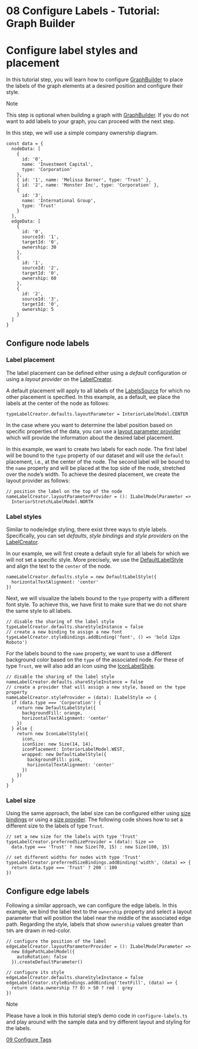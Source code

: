 <!--
 //////////////////////////////////////////////////////////////////////////////
 // @license
 // This file is part of yFiles for HTML 2.6.0.3.
 // Use is subject to license terms.
 //
 // Copyright (c) 2000-2024 by yWorks GmbH, Vor dem Kreuzberg 28,
 // 72070 Tuebingen, Germany. All rights reserved.
 //
 //////////////////////////////////////////////////////////////////////////////
-->
# 08 Configure Labels - Tutorial: Graph Builder

# Configure label styles and placement

In this tutorial step, you will learn how to configure [GraphBuilder](https://docs.yworks.com/yfileshtml/#/api/GraphBuilder) to place the labels of the graph elements at a desired position and configure their style.

Note

This step is optional when building a graph with [GraphBuilder](https://docs.yworks.com/yfileshtml/#/api/GraphBuilder). If you do not want to add labels to your graph, you can proceed with the next step.

In this step, we will use a simple company ownership diagram.

```
const data = {
  nodeData: [
    {
      id: '0',
      name: 'Investment Capital',
      type: 'Corporation'
    },
    { id: '1', name: 'Melissa Barner', type: 'Trust' },
    { id: '2', name: 'Monster Inc', type: 'Corporation' },
    {
      id: '3',
      name: 'International Group',
      type: 'Trust'
    }
  ],
  edgeData: [
    {
      id: '0',
      sourceId: '1',
      targetId: '0',
      ownership: 30
    },
    {
      id: '1',
      sourceId: '2',
      targetId: '0',
      ownership: 60
    },
    {
      id: '2',
      sourceId: '3',
      targetId: '0',
      ownership: 5
    }
  ]
}
```

## Configure node labels

### Label placement

The label placement can be defined either using a _default_ configuration or using a _layout provider_ on the [LabelCreator](https://docs.yworks.com/yfileshtml/#/api/LabelCreator).

A default placement will apply to all labels of the [LabelsSource](https://docs.yworks.com/yfileshtml/#/api/LabelsSource) for which no other placement is specified. In this example, as a default, we place the labels at the center of the node as follows:

```
typeLabelCreator.defaults.layoutParameter = InteriorLabelModel.CENTER
```

In the case where you want to determine the label position based on specific properties of the data, you can use a [layout parameter provider](https://docs.yworks.com/yfileshtml/#/api/LabelCreator#LabelCreator-property-layoutParameterProvider) which will provide the information about the desired label placement.

In this example, we want to create two labels for each node. The first label will be bound to the `type` property of our dataset and will use the `default` placement, i.e., at the center of the node. The second label will be bound to the `name` property and will be placed at the top side of the node, stretched over the node’s width. To achieve the desired placement, we create the layout provider as follows:

```
// position the label on the top of the node
nameLabelCreator.layoutParameterProvider = (): ILabelModelParameter =>
  InteriorStretchLabelModel.NORTH
```

### Label styles

Similar to node/edge styling, there exist three ways to style labels. Specifically, you can set _defaults_, _style_ _bindings_ and _style_ _providers_ on the [LabelCreator](https://docs.yworks.com/yfileshtml/#/api/LabelCreator).

In our example, we will first create a default style for all labels for which we will not set a specific style. More precisely, we use the [DefaultLabelStyle](https://docs.yworks.com/yfileshtml/#/api/DefaultLabelStyle) and align the text to the `center` of the node.

```
nameLabelCreator.defaults.style = new DefaultLabelStyle({
  horizontalTextAlignment: 'center'
})
```

Next, we will visualize the labels bound to the `type` property with a different font style. To achieve this, we have first to make sure that we do not share the same style to all labels.

```
// disable the sharing of the label style
typeLabelCreator.defaults.shareStyleInstance = false
// create a new binding to assign a new font
typeLabelCreator.styleBindings.addBinding('font', () => 'bold 12px Roboto')
```

For the labels bound to the `name` property, we want to use a different background color based on the `type` of the associated node. For these of type `Trust`, we will also add an icon using the [IconLabelStyle](https://docs.yworks.com/yfileshtml/#/api/IconLabelStyle).

```
// disable the sharing of the label style
nameLabelCreator.defaults.shareStyleInstance = false
// create a provider that will assign a new style, based on the type property
nameLabelCreator.styleProvider = (data): ILabelStyle => {
  if (data.type === 'Corporation') {
    return new DefaultLabelStyle({
      backgroundFill: orange,
      horizontalTextAlignment: 'center'
    })
  } else {
    return new IconLabelStyle({
      icon,
      iconSize: new Size(14, 14),
      iconPlacement: InteriorLabelModel.WEST,
      wrapped: new DefaultLabelStyle({
        backgroundFill: pink,
        horizontalTextAlignment: 'center'
      })
    })
  }
}
```

### Label size

Using the same approach, the label size can be configured either using [size bindings](https://docs.yworks.com/yfileshtml/#/api/LabelCreator#LabelCreator-property-preferredSizeBindings) or using a [size provider](https://docs.yworks.com/yfileshtml/#/api/LabelCreator#LabelCreator-property-preferredSizeProvider). The following code shows how to set a different size to the labels of type `Trust`.

```
// set a new size for the labels with type 'Trust'
typeLabelCreator.preferredSizeProvider = (data): Size =>
  data.type === 'Trust' ? new Size(70, 15) : new Size(100, 15)

// set different widths for nodes with type 'Trust'
typeLabelCreator.preferredSizeBindings.addBinding('width', (data) => {
  return data.type === 'Trust' ? 200 : 100
})
```

## Configure edge labels

Following a similar approach, we can configure the edge labels. In this example, we bind the label text to the `ownership` property and select a layout parameter that will position the label near the middle of the associated edge path. Regarding the style, labels that show `ownership` values greater than `50%` are drawn in red-color.

```
// configure the position of the label
edgeLabelCreator.layoutParameterProvider = (): ILabelModelParameter =>
  new EdgePathLabelModel({
    autoRotation: false
  }).createDefaultParameter()

// configure its style
edgeLabelCreator.defaults.shareStyleInstance = false
edgeLabelCreator.styleBindings.addBinding('textFill', (data) => {
  return (data.ownership ?? 0) > 50 ? red : grey
})
```

Note

Please have a look in this tutorial step’s demo code in `configure-labels.ts` and play around with the sample data and try different layout and styling for the labels.

[09 Configure Tags](../../tutorial-graph-builder/09-configure-tags/)
